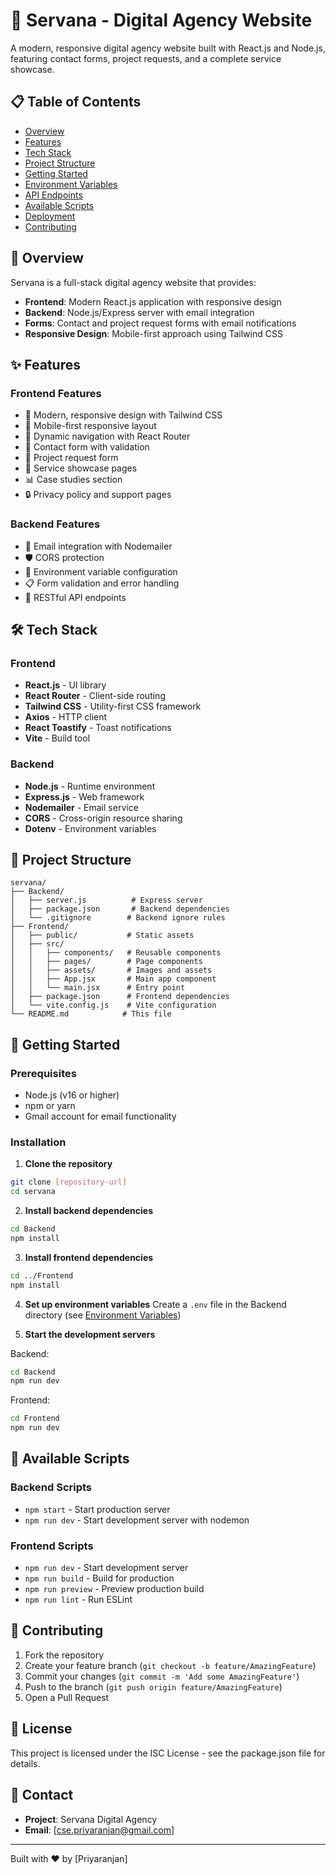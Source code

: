 # 🚀 Servana - Digital Agency Website

A modern, responsive digital agency website built with React.js and Node.js, featuring contact forms, project requests, and a complete service showcase.

## 📋 Table of Contents
- [Overview](#overview)
- [Features](#features)
- [Tech Stack](#tech-stack)
- [Project Structure](#project-structure)
- [Getting Started](#getting-started)
- [Environment Variables](#environment-variables)
- [API Endpoints](#api-endpoints)
- [Available Scripts](#available-scripts)
- [Deployment](#deployment)
- [Contributing](#contributing)

## 🎯 Overview

Servana is a full-stack digital agency website that provides:
- **Frontend**: Modern React.js application with responsive design
- **Backend**: Node.js/Express server with email integration
- **Forms**: Contact and project request forms with email notifications
- **Responsive Design**: Mobile-first approach using Tailwind CSS

## ✨ Features

### Frontend Features
- 🎨 Modern, responsive design with Tailwind CSS
- 📱 Mobile-first responsive layout
- 🧭 Dynamic navigation with React Router
- 📧 Contact form with validation
- 🚀 Project request form
- 🎯 Service showcase pages
- 📊 Case studies section
- 🔒 Privacy policy and support pages

### Backend Features
- 📧 Email integration with Nodemailer
- 🛡️ CORS protection
- 🔐 Environment variable configuration
- 📋 Form validation and error handling
- 🚀 RESTful API endpoints

## 🛠️ Tech Stack

### Frontend
- **React.js** - UI library
- **React Router** - Client-side routing
- **Tailwind CSS** - Utility-first CSS framework
- **Axios** - HTTP client
- **React Toastify** - Toast notifications
- **Vite** - Build tool

### Backend
- **Node.js** - Runtime environment
- **Express.js** - Web framework
- **Nodemailer** - Email service
- **CORS** - Cross-origin resource sharing
- **Dotenv** - Environment variables

## 📁 Project Structure

```
servana/
├── Backend/
│   ├── server.js          # Express server
│   ├── package.json       # Backend dependencies
│   └── .gitignore        # Backend ignore rules
├── Frontend/
│   ├── public/           # Static assets
│   ├── src/
│   │   ├── components/   # Reusable components
│   │   ├── pages/        # Page components
│   │   ├── assets/       # Images and assets
│   │   ├── App.jsx       # Main app component
│   │   └── main.jsx      # Entry point
│   ├── package.json      # Frontend dependencies
│   └── vite.config.js    # Vite configuration
└── README.md            # This file
```

## 🚀 Getting Started

### Prerequisites
- Node.js (v16 or higher)
- npm or yarn
- Gmail account for email functionality

### Installation

1. **Clone the repository**
```bash
git clone [repository-url]
cd servana
```

2. **Install backend dependencies**
```bash
cd Backend
npm install
```

3. **Install frontend dependencies**
```bash
cd ../Frontend
npm install
```

4. **Set up environment variables**
Create a `.env` file in the Backend directory (see [Environment Variables](#environment-variables))

5. **Start the development servers**

Backend:
```bash
cd Backend
npm run dev
```

Frontend:
```bash
cd Frontend
npm run dev
```

## 📝 Available Scripts

### Backend Scripts
- `npm start` - Start production server
- `npm run dev` - Start development server with nodemon

### Frontend Scripts
- `npm run dev` - Start development server
- `npm run build` - Build for production
- `npm run preview` - Preview production build
- `npm run lint` - Run ESLint

## 🤝 Contributing

1. Fork the repository
2. Create your feature branch (`git checkout -b feature/AmazingFeature`)
3. Commit your changes (`git commit -m 'Add some AmazingFeature'`)
4. Push to the branch (`git push origin feature/AmazingFeature`)
5. Open a Pull Request

## 📄 License

This project is licensed under the ISC License - see the package.json file for details.

## 👥 Contact

- **Project**: Servana Digital Agency
- **Email**: [cse.priyaranjan@gmail.com]

---

Built with ❤️ by [Priyaranjan]
